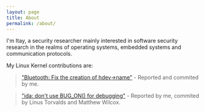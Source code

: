 ```yaml
---
layout: page
title: About
permalink: /about/
---
```


I'm Itay, a security researcher mainly interested in software security research in the realms of operating systems, embedded systems and communication protocols.

My Linux Kernel contributions are:

>["Bluetooth: Fix the creation of hdev->name"](https://github.com/torvalds/linux/commit/103a2f3255a95991252f8f13375c3a96a75011cd) - Reported and commited by me.

>["ida: don't use BUG_ON() for debugging"](https://github.com/torvalds/linux/commit/fc82bbf4dede758007763867d0282353c06d1121) - Reported by me, commited by Linus Torvalds and Matthew Wilcox.
